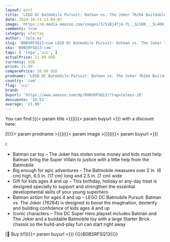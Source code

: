 ```yaml
---
layout: post
title: 'LEGO DC Batmobile Pursuit: Batman vs. The Joker 76264 Buildable DC Super Hero Playset  Quick and Fun to Build Batmobile Toy with Endless Play Possibilities  Batman Car Toy for Kids Ages 4 and Up'
date: 2024-10-21 13:04:07
image: 'https://m.media-amazon.com/images/I/51Bj4Tjk-7L._SL500_._SL400_.jpg'
comments: true
category: ofertas
author: 'tole.es'
slug: 'B0BSRFSQ13-com LEGO DC Batmobile Pursuit: Batman vs. The Joker 76264...'
sku: 'B0BSRFSQ13-com'
tags: [ 'lego','🇺🇸', ]
actualPrice: 21.99 USD
currency: USD
price: 21.99
comparePrice: 26.99 USD
prodname: 'LEGO DC Batmobile Pursuit: Batman vs. The Joker 76264 Buildable DC Super Hero Playset  Quick and Fun to Build Batmobile Toy with Endless Play Possibilities  Batman Car Toy for Kids Ages 4 and Up'
country: 'com'
flag: '🇺🇸'
brand: ''
buyurl: 'https://www.amazon.com/dp/B0BSRFSQ13/?tag=tolees-20'
descuento: '18.53'
average: '21.99'
---
```


You can find [{{< param title >}}]({{< param buyurl >}}) with a discount here:

[![{{< param prodname >}}]({{< param image >}})]({{< param buyurl >}})

ℹ️:

- Batman car toy – The Joker has stolen some money and kids must help Batman bring the Super Villain to justice with a little help from the Batmobile
- Big enough for epic adventures – The Batmobile measures over 2 in. (6 cm) high, 6.5 in. (17 cm) long and 2.5 in. (7 cm) wide
- Gift for kids ages 4 and up – This birthday, holiday or any-day treat is designed specially to support and strengthen the essential developmental skills of your young superhero
- Batman action for ages 4 and up – LEGO DC Batmobile Pursuit: Batman vs. The Joker (76264) is designed to boost the imagination, dexterity and building confidence of kids ages 4 and up
- Iconic characters – This DC Super Hero playset includes Batman and The Joker and a buildable Batmobile toy with a large Starter Brick chassis so the build-and-play fun can start right away

[🛒 Buy it!!]({{< param buyurl >}})
{{<world>}}B0BSRFSQ13{{</world>}}
